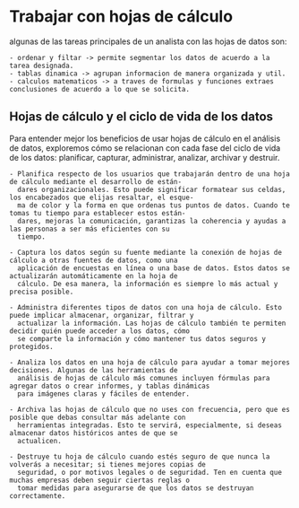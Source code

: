 # Trabajar con hojas de cálculo

algunas de las tareas principales de un analista con las hojas de datos son:

    - ordenar y filtar -> permite segmentar los datos de acuerdo a la tarea designada.
    - tablas dinamica -> agrupan informacion de manera organizada y util.
    - calculos matematicos -> a traves de formulas y funciones extraes conclusiones de acuerdo a lo que se solicita.

## Hojas de cálculo y el ciclo de vida de los datos

Para entender mejor los beneficios de usar hojas de cálculo en el análisis de datos, exploremos cómo se relacionan con
cada fase del ciclo de vida de los datos: planificar, capturar, administrar, analizar, archivar y destruir.

    - Planifica respecto de los usuarios que trabajarán dentro de una hoja de cálculo mediante el desarrollo de están-
      dares organizacionales. Esto puede significar formatear sus celdas, los encabezados que elijas resaltar, el esque-
      ma de color y la forma en que ordenas tus puntos de datos. Cuando te tomas tu tiempo para establecer estos están-
      dares, mejoras la comunicación, garantizas la coherencia y ayudas a las personas a ser más eficientes con su
      tiempo.

    - Captura los datos según su fuente mediante la conexión de hojas de cálculo a otras fuentes de datos, como una
      aplicación de encuestas en línea o una base de datos. Estos datos se actualizarán automáticamente en la hoja de
      cálculo. De esa manera, la información es siempre lo más actual y precisa posible.

    - Administra diferentes tipos de datos con una hoja de cálculo. Esto puede implicar almacenar, organizar, filtrar y
      actualizar la información. Las hojas de cálculo también te permiten decidir quién puede acceder a los datos, cómo
      se comparte la información y cómo mantener tus datos seguros y protegidos.

    - Analiza los datos en una hoja de cálculo para ayudar a tomar mejores decisiones. Algunas de las herramientas de
      análisis de hojas de cálculo más comunes incluyen fórmulas para agregar datos o crear informes, y tablas dinámicas
      para imágenes claras y fáciles de entender.

    - Archiva las hojas de cálculo que no uses con frecuencia, pero que es posible que debas consultar más adelante con
      herramientas integradas. Esto te servirá, especialmente, si deseas almacenar datos históricos antes de que se
      actualicen.

    - Destruye tu hoja de cálculo cuando estés seguro de que nunca la volverás a necesitar; si tienes mejores copias de
      seguridad, o por motivos legales o de seguridad. Ten en cuenta que muchas empresas deben seguir ciertas reglas o
      tomar medidas para asegurarse de que los datos se destruyan correctamente.
